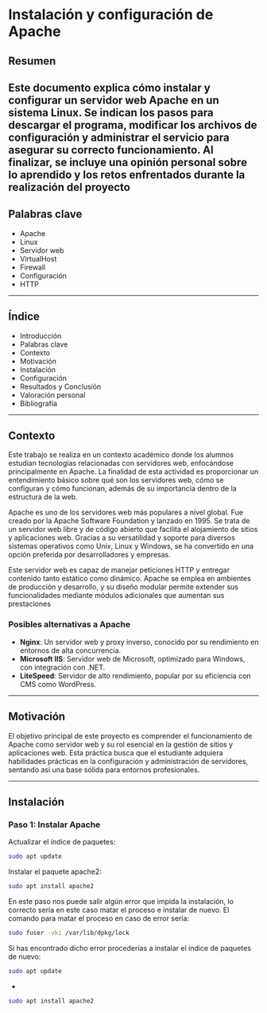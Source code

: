 # Instalación y configuración de Apache

## Resumen

Este documento explica cómo instalar y configurar un servidor web Apache en un sistema Linux. Se indican los pasos para descargar el programa, modificar los archivos de configuración y administrar el servicio para asegurar su correcto funcionamiento. Al finalizar, se incluye una opinión personal sobre lo aprendido y los retos enfrentados durante la realización del proyecto
---

## Palabras clave

- Apache  
- Linux  
- Servidor web  
- VirtualHost  
- Firewall  
- Configuración  
- HTTP  

---

## Índice

- Introducción  
- Palabras clave  
- Contexto  
- Motivación  
- Instalación  
- Configuración  
- Resultados y Conclusión  
- Valoración personal  
- Bibliografía  

---

## Contexto

Este trabajo se realiza en un contexto académico donde los alumnos estudian tecnologías relacionadas con servidores web, enfocándose principalmente en Apache. La finalidad de esta actividad es proporcionar un entendimiento básico sobre qué son los servidores web, cómo se configuran y cómo funcionan, además de su importancia dentro de la estructura de la web.

Apache es uno de los servidores web más populares a nivel global. Fue creado por la Apache Software Foundation y lanzado en 1995. Se trata de un servidor web libre y de código abierto que facilita el alojamiento de sitios y aplicaciones web. Gracias a su versatilidad y soporte para diversos sistemas operativos como Unix, Linux y Windows, se ha convertido en una opción preferida por desarrolladores y empresas.

Este servidor web es capaz de manejar peticiones HTTP y entregar contenido tanto estático como dinámico. Apache se emplea en ambientes de producción y desarrollo, y su diseño modular permite extender sus funcionalidades mediante módulos adicionales que aumentan sus prestaciones

### Posibles alternativas a Apache

- **Nginx**: Un servidor web y proxy inverso, conocido por su rendimiento en entornos de alta concurrencia.
- **Microsoft IIS**: Servidor web de Microsoft, optimizado para Windows, con integración con .NET.
- **LiteSpeed**: Servidor de alto rendimiento, popular por su eficiencia con CMS como WordPress.

---

## Motivación

El objetivo principal de este proyecto es comprender el funcionamiento de Apache como servidor web y su rol esencial en la gestión de sitios y aplicaciones web. Esta práctica busca que el estudiante adquiera habilidades prácticas en la configuración y administración de servidores, sentando así una base sólida para entornos profesionales.

---

## Instalación

### Paso 1: Instalar Apache

Actualizar el índice de paquetes:

```bash
sudo apt update
```

Instalar el paquete apache2: 

```bash
sudo apt install apache2
```

En este paso nos puede salir algún error que impida la instalación, lo correcto sería en este caso matar el proceso e instalar de nuevo.
El comando para matar el proceso en caso de error sería: 

```bash
sudo fuser -vki /var/lib/dpkg/lock
```
Si has encontrado dicho error procederías a instalar el índice de paquetes de nuevo: 

```bash
sudo apt update
```
+

```bash
sudo apt install apache2
```





